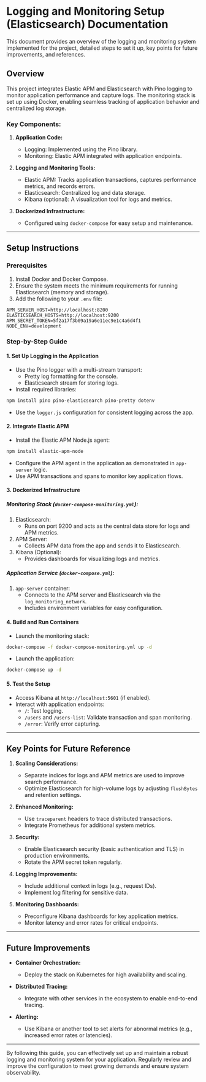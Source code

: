 # Logging and Monitoring Setup (Elasticsearch) Documentation

This document provides an overview of the logging and monitoring system implemented for the project, detailed steps to set it up, key points for future improvements, and references.

## Overview

This project integrates Elastic APM and Elasticsearch with Pino logging to monitor application performance and capture logs. The monitoring stack is set up using Docker, enabling seamless tracking of application behavior and centralized log storage.

### Key Components:

1. **Application Code:**

    - Logging: Implemented using the Pino library.
    - Monitoring: Elastic APM integrated with application endpoints.

2. **Logging and Monitoring Tools:**

    - Elastic APM: Tracks application transactions, captures performance metrics, and records errors.
    - Elasticsearch: Centralized log and data storage.
    - Kibana (optional): A visualization tool for logs and metrics.

3. **Dockerized Infrastructure:**

    - Configured using `docker-compose` for easy setup and maintenance.

---

## Setup Instructions

### Prerequisites

1. Install Docker and Docker Compose.
2. Ensure the system meets the minimum requirements for running Elasticsearch (memory and storage).
3. Add the following to your `.env` file:

```plaintext
APM_SERVER_HOST=http://localhost:8200
ELASTICSEARCH_HOSTS=http://localhost:9200
APM_SECRET_TOKEN=5f2a17f3b09a19a6e11ec9e1c4a6d4f1
NODE_ENV=development
```

### Step-by-Step Guide

#### 1. Set Up Logging in the Application

-   Use the Pino logger with a multi-stream transport:
    -   Pretty log formatting for the console.
    -   Elasticsearch stream for storing logs.
-   Install required libraries:

```bash
npm install pino pino-elasticsearch pino-pretty dotenv
```

-   Use the `logger.js` configuration for consistent logging across the app.

#### 2. Integrate Elastic APM

-   Install the Elastic APM Node.js agent:

```bash
npm install elastic-apm-node
```

-   Configure the APM agent in the application as demonstrated in `app-server` logic.
-   Use APM transactions and spans to monitor key application flows.

#### 3. Dockerized Infrastructure

##### Monitoring Stack (`docker-compose-monitoring.yml`):

1. Elasticsearch:
    - Runs on port 9200 and acts as the central data store for logs and APM metrics.
2. APM Server:
    - Collects APM data from the app and sends it to Elasticsearch.
3. Kibana (Optional):
    - Provides dashboards for visualizing logs and metrics.

##### Application Service (`docker-compose.yml`):

1. `app-server` container:
    - Connects to the APM server and Elasticsearch via the `log_monitoring_network`.
    - Includes environment variables for easy configuration.

#### 4. Build and Run Containers

-   Launch the monitoring stack:

```bash
docker-compose -f docker-compose-monitoring.yml up -d
```

-   Launch the application:

```bash
docker-compose up -d
```

#### 5. Test the Setup

-   Access Kibana at `http://localhost:5601` (if enabled).
-   Interact with application endpoints:
    -   `/`: Test logging.
    -   `/users` and `/users-list`: Validate transaction and span monitoring.
    -   `/error`: Verify error capturing.

---

## Key Points for Future Reference

1. **Scaling Considerations:**

    - Separate indices for logs and APM metrics are used to improve search performance.
    - Optimize Elasticsearch for high-volume logs by adjusting `flushBytes` and retention settings.

2. **Enhanced Monitoring:**

    - Use `traceparent` headers to trace distributed transactions.
    - Integrate Prometheus for additional system metrics.

3. **Security:**

    - Enable Elasticsearch security (basic authentication and TLS) in production environments.
    - Rotate the APM secret token regularly.

4. **Logging Improvements:**

    - Include additional context in logs (e.g., request IDs).
    - Implement log filtering for sensitive data.

5. **Monitoring Dashboards:**

    - Preconfigure Kibana dashboards for key application metrics.
    - Monitor latency and error rates for critical endpoints.

---

## Future Improvements

-   **Container Orchestration:**

    -   Deploy the stack on Kubernetes for high availability and scaling.

-   **Distributed Tracing:**

    -   Integrate with other services in the ecosystem to enable end-to-end tracing.

-   **Alerting:**

    -   Use Kibana or another tool to set alerts for abnormal metrics (e.g., increased error rates or latencies).

---

By following this guide, you can effectively set up and maintain a robust logging and monitoring system for your application. Regularly review and improve the configuration to meet growing demands and ensure system observability.

